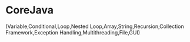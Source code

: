 # CoreJava
(Variable,Conditional,Loop,Nested Loop,Array,String,Recursion,Collection Framework,Exception Handling,Multithreading,File,GUI)
